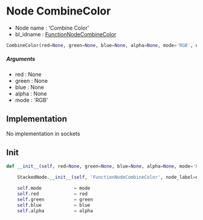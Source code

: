 # Node CombineColor

- Node name : 'Combine Color'
- bl_idname : [FunctionNodeCombineColor](https://docs.blender.org/api/current/bpy.types.{bl_idname}.html)


``` python
CombineColor(red=None, green=None, blue=None, alpha=None, mode='RGB', node_label=None, node_color=None)
```
##### Arguments

- red : None
- green : None
- blue : None
- alpha : None
- mode : 'RGB'

## Implementation

No implementation in sockets

## Init

``` python
def __init__(self, red=None, green=None, blue=None, alpha=None, mode='RGB', node_label=None, node_color=None):

    StackedNode.__init__(self, 'FunctionNodeCombineColor', node_label=node_label, node_color=node_color)

    self.mode            = mode
    self.red             = red
    self.green           = green
    self.blue            = blue
    self.alpha           = alpha
```
